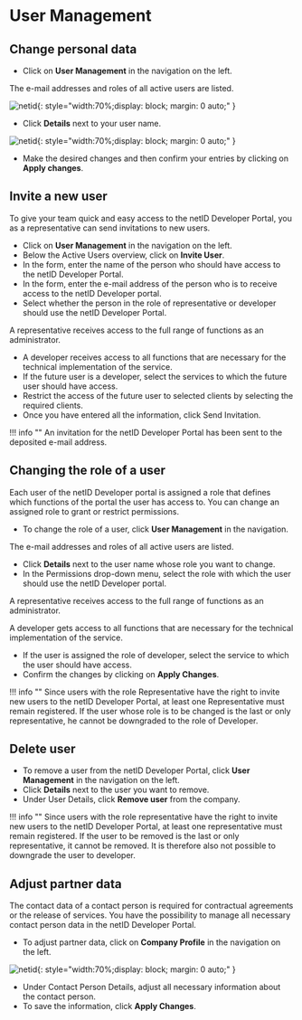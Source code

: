 # User Management

## Change personal data

- Click on **User Management** in the navigation on the left.

The e-mail addresses and roles of all active users are listed.

![netid](../../images/devportal/netid_dev_portal_user_management.png){: style="width:70%;display: block; margin: 0 auto;" }

- Click **Details** next to your user name.

![netid](../../images/devportal/netid_dev_portal_user_details.png){: style="width:70%;display: block; margin: 0 auto;" }

- Make the desired changes and then confirm your entries by clicking on **Apply changes**.

## Invite a new user

To give your team quick and easy access to the netID Developer Portal, you as a representative can send invitations to new users.

- Click on **User Management** in the navigation on the left.
- Below the Active Users overview, click on **Invite User**.
- In the form, enter the name of the person who should have access to the netID Developer Portal. 
- In the form, enter the e-mail address of the person who is to receive access to the netID Developer portal. 
- Select whether the person in the role of representative or developer should use the netID Developer Portal.

A representative receives access to the full range of functions as an administrator.

- A developer receives access to all functions that are necessary for the technical implementation of the service.
- If the future user is a developer, select the services to which the future user should have access.
- Restrict the access of the future user to selected clients by selecting the required clients.
- Once you have entered all the information, click Send Invitation.

!!! info ""
    An invitation for the netID Developer Portal has been sent to the deposited e-mail address.

## Changing the role of a user

Each user of the netID Developer portal is assigned a role that defines which functions of the portal the user has access to. You can change an assigned role to grant or restrict permissions.

- To change the role of a user, click **User Management** in the navigation.
  
The e-mail addresses and roles of all active users are listed.

- Click **Details** next to the user name whose role you want to change.
- In the Permissions drop-down menu, select the role with which the user should use the netID Developer portal.

A representative receives access to the full range of functions as an administrator.

A developer gets access to all functions that are necessary for the technical implementation of the service.

- If the user is assigned the role of developer, select the service to which the user should have access.
- Confirm the changes by clicking on **Apply Changes**.

!!! info ""
    Since users with the role Representative have the right to invite new users to the netID Developer Portal, at least one Representative must remain registered. If the user whose role is to be changed is the last or only representative, he cannot be downgraded to the role of Developer.

## Delete user

- To remove a user from the netID Developer Portal, click **User Management** in the navigation on the left.
- Click **Details** next to the user you want to remove.
- Under User Details, click **Remove user** from the company.

!!! info ""
    Since users with the role representative have the right to invite new users to the netID Developer Portal, at least one representative must remain registered. If the user to be removed is the last or only representative, it cannot be removed. It is therefore also not possible to downgrade the user to developer.

## Adjust partner data

The contact data of a contact person is required for contractual agreements or the release of services. You have the possibility to manage all necessary contact person data in the netID Developer Portal.

- To adjust partner data, click on **Company Profile** in the navigation on the left.

![netid](../../images/devportal/netid_dev_portal_company_details.png){: style="width:70%;display: block; margin: 0 auto;" }

- Under Contact Person Details, adjust all necessary information about the contact person.
- To save the information, click **Apply Changes**.
